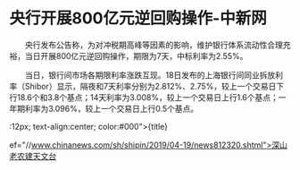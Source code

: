 # 央行开展800亿元逆回购操作-中新网

　　央行发布公告称，为对冲税期高峰等因素的影响，维护银行体系流动性合理充裕，当日开展800亿元逆回购操作，期限为7天，中标利率为2.55%。

　　当日，银行间市场各期限利率涨跌互现。18日发布的上海银行间同业拆放利率（Shibor）显示，隔夜和7天利率分别为2.812%、2.75%，较上一个交易日下行18.6个和3.8个基点；14天利率为3.008%，较上一个交易日上行1.6个基点；一年期利率为3.096%，较上一个交易日上行0.5个基点。

:12px; text-align:center; color:#000">{title}

ef="//www.chinanews.com/sh/shipin/2019/04-19/news812320.shtml">深山老农建天文台
